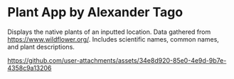 # Plant App by Alexander Tago
Displays the native plants of an inputted location.
Data gathered from https://www.wildflower.org/.
Includes scientific names, common names, and plant descriptions.

https://github.com/user-attachments/assets/34e8d920-85e0-4e9d-9b7e-4358c9a13206

